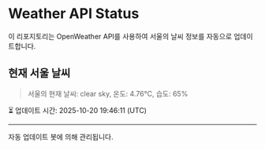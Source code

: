 
# Weather API Status

이 리포지토리는 OpenWeather API를 사용하여 서울의 날씨 정보를 자동으로 업데이트합니다.

## 현재 서울 날씨
> 서울의 현재 날씨: clear sky, 온도: 4.76°C, 습도: 65%

⏳ 업데이트 시간: 2025-10-20 19:46:11 (UTC)

---
자동 업데이트 봇에 의해 관리됩니다.
